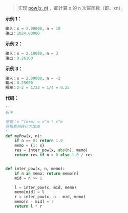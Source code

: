 > 实现 [pow(*x*, *n*)](https://www.cplusplus.com/reference/valarray/pow/) ，即计算 x 的 n 次幂函数（即，xn）。

**示例 1：**

```python
输入：x = 2.00000, n = 10
输出：1024.00000
```

**示例 2：**

```python
输入：x = 2.10000, n = 3
输出：9.26100
```

**示例 3：**

```python
输入：x = 2.00000, n = -2
输出：0.25000
解释：2-2 = 1/22 = 1/4 = 0.25
```



**代码：**

```python
'''
折半

原理：x ^(n+m) = x^n * x^m
将指乘积转化为加法
'''
def myPow(x, n):
    if n == 0: return 1.0
    memo = {1: x}
    res = inter_pow(x, abs(n), memo)
    return res if n > 0 else 1.0 / res


def inter_pow(x, n, memo):
    if n in memo: return memo[n]
    mid = n >> 1

    l = inter_pow(x, mid, memo)
    memo[mid] = l
    r = inter_pow(x, n - mid, memo)
    memo[n - mid] = r
    return l * r
```

